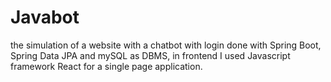 # Javabot
the simulation of a website with a chatbot with login done with Spring Boot, Spring Data JPA and mySQL as DBMS, in frontend I used Javascript framework React for a single page application.
